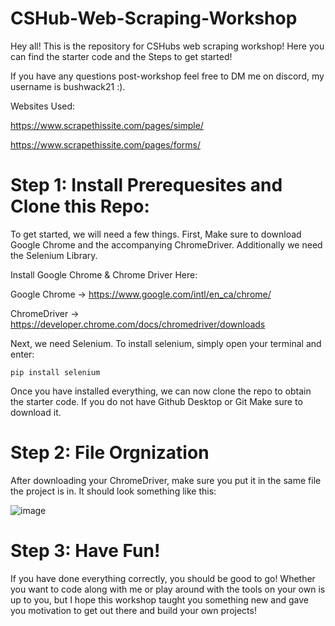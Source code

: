 # CSHub-Web-Scraping-Workshop

Hey all! This is the repository for CSHubs web scraping workshop! Here you can find the starter code and the Steps to get started!

If you have any questions post-workshop feel free to DM me on discord, my username is bushwack21 :).

Websites Used:

https://www.scrapethissite.com/pages/simple/

https://www.scrapethissite.com/pages/forms/



# Step 1: Install Prerequesites and Clone this Repo:

To get started, we will need a few things. First, Make sure to download Google Chrome and the accompanying ChromeDriver. Additionally we need the Selenium Library.

Install Google Chrome & Chrome Driver Here:

Google Chrome -> https://www.google.com/intl/en_ca/chrome/

ChromeDriver -> https://developer.chrome.com/docs/chromedriver/downloads

Next, we need Selenium. To install selenium, simply open your terminal and enter:

```
pip install selenium
```

Once you have installed everything, we can now clone the repo to obtain the starter code. If you do not have Github Desktop or Git Make sure to download it.


# Step 2: File Orgnization

After downloading your ChromeDriver, make sure you put it in the same file the project is in. It should look something like this:

![image](https://github.com/user-attachments/assets/2ffc27b3-64e8-4ed8-b870-981dd18d77b1)


# Step 3: Have Fun!

If you have done everything correctly, you should be good to go! Whether you want to code along with me or play around with the tools on your own is up to you, but I hope this workshop taught you something new and gave you motivation to get out there and build your own projects!

